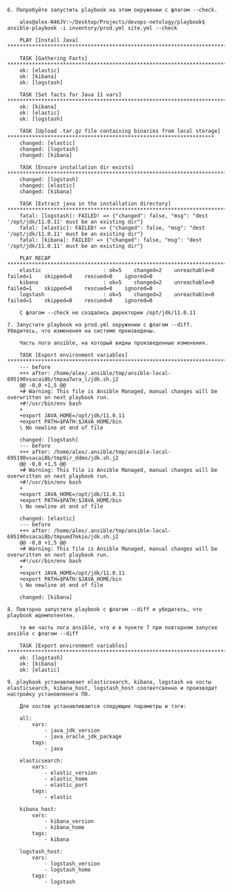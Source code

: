 	6. Попробуйте запустить playbook на этом окружении с флагом --check.

		alex@alex-N46JV:~/Desktop/Projects/devops-netology/playbook$ ansible-playbook -i inventory/prod.yml site.yml --check

		PLAY [Install Java] *****************************************************************************************************************

		TASK [Gathering Facts] **************************************************************************************************************
		ok: [elastic]
		ok: [kibana]
		ok: [logstash]

		TASK [Set facts for Java 11 vars] ***************************************************************************************************
		ok: [kibana]
		ok: [elastic]
		ok: [logstash]

		TASK [Upload .tar.gz file containing binaries from local storage] *******************************************************************
		changed: [elastic]
		changed: [logstash]
		changed: [kibana]

		TASK [Ensure installation dir exists] ***********************************************************************************************
		changed: [logstash]
		changed: [elastic]
		changed: [kibana]

		TASK [Extract java in the installation directory] ***********************************************************************************
		fatal: [logstash]: FAILED! => {"changed": false, "msg": "dest '/opt/jdk/11.0.11' must be an existing dir"}
		fatal: [elastic]: FAILED! => {"changed": false, "msg": "dest '/opt/jdk/11.0.11' must be an existing dir"}
		fatal: [kibana]: FAILED! => {"changed": false, "msg": "dest '/opt/jdk/11.0.11' must be an existing dir"}

		PLAY RECAP **************************************************************************************************************************
		elastic                    : ok=5    changed=2    unreachable=0    failed=1    skipped=0    rescued=0    ignored=0   
		kibana                     : ok=5    changed=2    unreachable=0    failed=1    skipped=0    rescued=0    ignored=0   
		logstash                   : ok=5    changed=2    unreachable=0    failed=1    skipped=0    rescued=0    ignored=0

		С флагом --check не создались директории /opt/jdk/11.0.11

	7. Запустите playbook на prod.yml окружении с флагом --diff. Убедитесь, что изменения на системе произведены.

		Часть лога ansible, на который видны произведенные изменения.

		TASK [Export environment variables] *************************************************************************************************
		--- before
		+++ after: /home/alex/.ansible/tmp/ansible-local-695190vsacai8b/tmpaa7wra_l/jdk.sh.j2
		@@ -0,0 +1,5 @@
		+# Warning: This file is Ansible Managed, manual changes will be overwritten on next playbook run.
		+#!/usr/bin/env bash
		+
		+export JAVA_HOME=/opt/jdk/11.0.11
		+export PATH=$PATH:$JAVA_HOME/bin
		\ No newline at end of file

		changed: [logstash]
		--- before
		+++ after: /home/alex/.ansible/tmp/ansible-local-695190vsacai8b/tmp9ir_ddmn/jdk.sh.j2
		@@ -0,0 +1,5 @@
		+# Warning: This file is Ansible Managed, manual changes will be overwritten on next playbook run.
		+#!/usr/bin/env bash
		+
		+export JAVA_HOME=/opt/jdk/11.0.11
		+export PATH=$PATH:$JAVA_HOME/bin
		\ No newline at end of file

		changed: [elastic]
		--- before
		+++ after: /home/alex/.ansible/tmp/ansible-local-695190vsacai8b/tmpumd7mkio/jdk.sh.j2
		@@ -0,0 +1,5 @@
		+# Warning: This file is Ansible Managed, manual changes will be overwritten on next playbook run.
		+#!/usr/bin/env bash
		+
		+export JAVA_HOME=/opt/jdk/11.0.11
		+export PATH=$PATH:$JAVA_HOME/bin
		\ No newline at end of file

		changed: [kibana]

	8. Повторно запустите playbook с флагом --diff и убедитесь, что playbook идемпотентен.

		та же часть лога ansible, что и в пункте 7 при повторном запуске ansible с флагом --diff

		TASK [Export environment variables] *************************************************************************************************
		ok: [logstash]
		ok: [kibana]
		ok: [elastic]

	9. playbook устанавливает elasticsearch, kibana, logstash на хосты elasticsearch, kibana_host, logstash_host соответсвенно и производит настройку установленнго ПО. 

		Для хостов устанавливаются следующие параметры и тэги:

		all:
			vars:
				- java_jdk_version
				- java_oracle_jdk_package
			tags:
				- java

		elasticsearch:
			vars: 
				- elastic_version
				- elastic_home
				- elastic_port
			tags:
				- elastic
		
		kibana_host:
			vars:
				- kibana_version
				- kibana_home
			tags:
				- kibana

		logstash_host:
			vars:
				- logstash_version
				- logstash_home
			tags:
				- logstash





